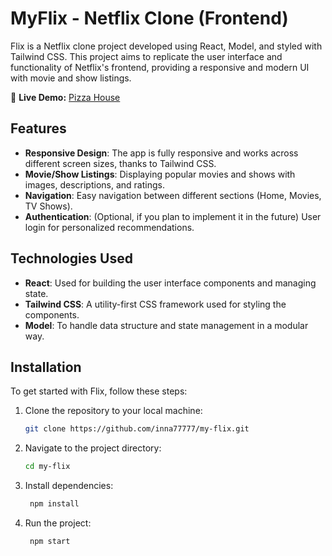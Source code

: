 # MyFlix - Netflix Clone (Frontend)

Flix is a Netflix clone project developed using React, Model, and styled with Tailwind CSS. This project aims to replicate the user interface and functionality of Netflix's frontend, providing a responsive and modern UI with movie and show listings.

🔗 **Live Demo:** [Pizza House](https://my-flix777.netlify.app/)  

## Features

- **Responsive Design**: The app is fully responsive and works across different screen sizes, thanks to Tailwind CSS.
- **Movie/Show Listings**: Displaying popular movies and shows with images, descriptions, and ratings.
- **Navigation**: Easy navigation between different sections (Home, Movies, TV Shows).
- **Authentication**: (Optional, if you plan to implement it in the future) User login for personalized recommendations.

## Technologies Used

- **React**: Used for building the user interface components and managing state.
- **Tailwind CSS**: A utility-first CSS framework used for styling the components.
- **Model**: To handle data structure and state management in a modular way.

## Installation

To get started with Flix, follow these steps:

1. Clone the repository to your local machine:

   ```bash
   git clone https://github.com/inna77777/my-flix.git
   ```

2. Navigate to the project directory:

     ```bash
     cd my-flix
   ```

3. Install dependencies:

   ```bash
    npm install
   ```

4. Run the project:
  
    ```bash
     npm start
   ```


